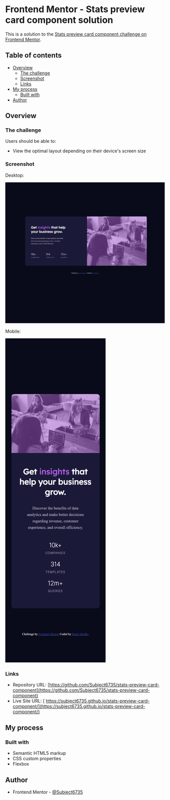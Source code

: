 # Frontend Mentor - Stats preview card component solution

This is a solution to the [Stats preview card component challenge on Frontend Mentor](https://www.frontendmentor.io/challenges/stats-preview-card-component-8JqbgoU62).

## Table of contents

- [Overview](#overview)
  - [The challenge](#the-challenge)
  - [Screenshot](#screenshot)
  - [Links](#links)
- [My process](#my-process)
  - [Built with](#built-with)
- [Author](#author)

## Overview

### The challenge

Users should be able to:

- View the optimal layout depending on their device's screen size

### Screenshot

Desktop:

![](solution/solution_desktop.png)

Mobile:

![](solution/solution_mobile.png)

### Links

- Repository URL: [https://github.com/Subject6735/stats-preview-card-component](https://github.com/Subject6735/stats-preview-card-component)
- Live Site URL: [ https://subject6735.github.io/stats-preview-card-component/](https://subject6735.github.io/stats-preview-card-component/)

## My process

### Built with

- Semantic HTML5 markup
- CSS custom properties
- Flexbox

## Author

- Frontend Mentor - [@Subject6735](https://www.frontendmentor.io/profile/Subject6735)
